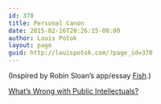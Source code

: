 ```yaml
---
id: 370
title: Personal Canon
date: 2015-02-16T20:26:15-08:00
author: Louis Potok
layout: page
guid: http://louispotok.com/?page_id=370
---
```

(Inspired by Robin Sloan&#8217;s app/essay [Fish](http://www.robinsloan.com/fish/).)

[What&#8217;s Wrong with Public Intellectuals?](http://chronicle.com/article/Whats-Wrong-With-Public/189921/)